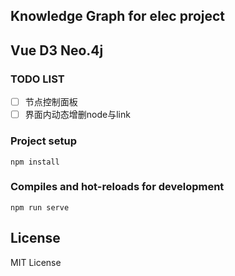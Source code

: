 ## Knowledge Graph for elec project
## Vue D3 Neo.4j

### TODO LIST
- [ ] 节点控制面板
- [ ] 界面内动态增删node与link

### Project setup
```
npm install
```

### Compiles and hot-reloads for development
```
npm run serve
```

## License
MIT License

